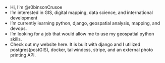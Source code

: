 - Hi, I’m @r0binsonCrusoe
- I’m interested in GIS, digital mapping, data science, and international development
- I’m currently learning python, django, geospatial analysis, mapping, and devops.
- I’m looking for a job that would allow me to use my geospatial python skills. 
- Check out my website here. It is built with django and I utilized postgres(postGIS), docker, tailwindcss, stripe, and an external photo printing API.  

<!---
r0binsonCrusoe/r0binsonCrusoe is a ✨ special ✨ repository because its `README.md` (this file) appears on your GitHub profile.
You can click the Preview link to take a look at your changes.
--->
